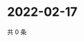 # 2022-02-17

共 0 条

<!-- BEGIN WEIBO -->
<!-- 最后更新时间 Thu Feb 17 2022 06:08:32 GMT+0800 (China Standard Time) -->

<!-- END WEIBO -->

